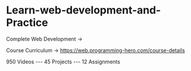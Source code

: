 # Learn-web-development-and-Practice

Complete Web Development ->

Course Curriculum ->
https://web.programming-hero.com/course-details

950 Videos --- 45 Projects --- 12 Assignments

